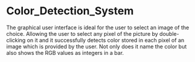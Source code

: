 # Color_Detection_System
The graphical user interface is ideal for the user to select an image of the choice. Allowing the user to select any pixel of the picture by double-clicking on it and it successfully detects color stored in each pixel of an image which is provided by the user. Not only does it name the color but also shows the RGB values as integers in a bar.
